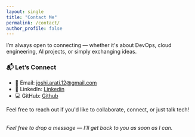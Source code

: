```yaml
---
layout: single
title: "Contact Me"
permalink: /contact/
author_profile: false
---
```


I’m always open to connecting — whether it's about DevOps, cloud engineering, AI projects, or simply exchanging ideas.

### 📬 Let’s Connect

* 📧 Email: [joshi.arati.12@gmail.com](mailto:joshi.arati.12@gmail.com)
* 💼 LinkedIn: [Linkedin](https://www.linkedin.com/in/aarti-joshi-link/)
* 💻 GitHub: [Github](https://github.com/joshi-aarti/aarti)

Feel free to reach out if you'd like to collaborate, connect, or just talk tech!

<div style="margin-top:2rem; font-style: italic;">
Feel free to drop a message — I’ll get back to you as soon as I can.
</div>

